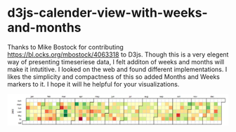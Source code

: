 # d3js-calender-view-with-weeks-and-months

Thanks to Mike Bostock for contributing https://bl.ocks.org/mbostock/4063318 to D3js. Though this is a very elegent way of presenting timeseriese data, I felt additon of weeks and months will make it intutitive. I looked on the web and found different implementations. I likes the simplicity and compactness of this so added Months and Weeks markers to it. I hope it will he helpful for your visualizations.


![alt text](https://github.com/gsnaveen/d3js-calendar-view-with-weeks-and-months/blob/master/calendar.png "Check Wiki")
